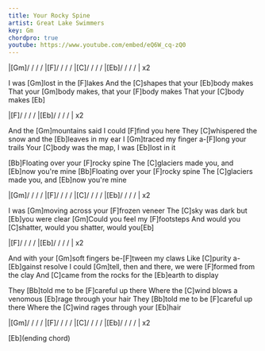 ```yaml
---
title: Your Rocky Spine
artist: Great Lake Swimmers
key: Gm
chordpro: true
youtube: https://www.youtube.com/embed/eQ6W_cq-zQ0
---
```


|[Gm]/ / / / |[F]/ / / / |[C]/ / / / |[Eb]/ / / / | x2

I was [Gm]lost in the [F]lakes
And the [C]shapes that your [Eb]body makes
That your [Gm]body makes, that your [F]body makes
That your [C]body makes  [Eb]

|[F]/ / / / |[Eb]/ / / / | x2

And the [Gm]mountains said I could [F]find you here
They [C]whispered the snow and the [Eb]leaves in my ear
I [Gm]traced my finger a-[F]long your trails
Your [C]body was the map, I was [Eb]lost in it

[Bb]Floating over your [F]rocky spine
The [C]glaciers made you, and [Eb]now you're mine
[Bb]Floating over your [F]rocky spine
The [C]glaciers made you, and [Eb]now you're mine

|[Gm]/ / / / |[F]/ / / / |[C]/ / / / |[Eb]/ / / / | x2

I was [Gm]moving across your [F]frozen veneer
The [C]sky was dark but [Eb]you were clear
[Gm]Could you feel my [F]footsteps
And would you [C]shatter, would you shatter, would you[Eb]

|[F]/ / / / |[Eb]/ / / / | x2

And with your [Gm]soft fingers be-[F]tween my claws
Like [C]purity a-[Eb]gainst resolve
I could [Gm]tell, then and there, we were [F]formed from the clay
And [C]came from the rocks for the [Eb]earth to display

They [Bb]told me to be [F]careful up there
Where the [C]wind blows a venomous [Eb]rage through your hair
They [Bb]told me to be [F]careful up there
Where the [C]wind rages through your [Eb]hair

|[Gm]/ / / / |[F]/ / / / |[C]/ / / / |[Eb]/ / / / | x2

[Eb](ending chord)